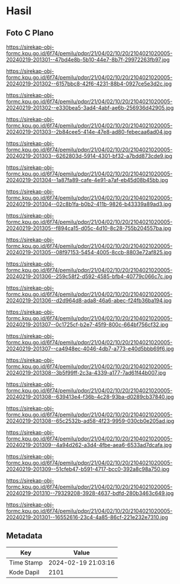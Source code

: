 # Hasil

## Foto C Plano

https://sirekap-obj-formc.kpu.go.id/6f74/pemilu/pdpr/21/04/02/10/20/2104021020005-20240219-201301--47bd4e8b-5b10-44e7-8b7f-29972263fb97.jpg

https://sirekap-obj-formc.kpu.go.id/6f74/pemilu/pdpr/21/04/02/10/20/2104021020005-20240219-201302--6157bbc8-42f6-4231-88b4-0927ce5e3d2c.jpg

https://sirekap-obj-formc.kpu.go.id/6f74/pemilu/pdpr/21/04/02/10/20/2104021020005-20240219-201302--e330bea5-3ad4-4abf-ae6b-256936d42905.jpg

https://sirekap-obj-formc.kpu.go.id/6f74/pemilu/pdpr/21/04/02/10/20/2104021020005-20240219-201303--2b84cee5-414e-47e8-ad80-febecaa6ad04.jpg

https://sirekap-obj-formc.kpu.go.id/6f74/pemilu/pdpr/21/04/02/10/20/2104021020005-20240219-201303--6262803d-5914-4301-bf32-a7bdd873cde9.jpg

https://sirekap-obj-formc.kpu.go.id/6f74/pemilu/pdpr/21/04/02/10/20/2104021020005-20240219-201304--1a87fa89-cafe-4e91-a7af-eb45d08b45bb.jpg

https://sirekap-obj-formc.kpu.go.id/6f74/pemilu/pdpr/21/04/02/10/20/2104021020005-20240219-201304--02c8b1fa-b0b2-411b-9826-b43339a89ad3.jpg

https://sirekap-obj-formc.kpu.go.id/6f74/pemilu/pdpr/21/04/02/10/20/2104021020005-20240219-201305--f894ca15-d05c-4d10-8c28-755b204557ba.jpg

https://sirekap-obj-formc.kpu.go.id/6f74/pemilu/pdpr/21/04/02/10/20/2104021020005-20240219-201305--08f97153-5454-4005-8ccb-8803e72af825.jpg

https://sirekap-obj-formc.kpu.go.id/6f74/pemilu/pdpr/21/04/02/10/20/2104021020005-20240219-201306--259c58f2-d592-4585-bfb4-40779c066c7c.jpg

https://sirekap-obj-formc.kpu.go.id/6f74/pemilu/pdpr/21/04/02/10/20/2104021020005-20240219-201306--d2d964d8-ada8-46a6-abec-f24fb36ba194.jpg

https://sirekap-obj-formc.kpu.go.id/6f74/pemilu/pdpr/21/04/02/10/20/2104021020005-20240219-201307--0c1725cf-b2e7-45f9-800c-664bf756cf32.jpg

https://sirekap-obj-formc.kpu.go.id/6f74/pemilu/pdpr/21/04/02/10/20/2104021020005-20240219-201307--ca4948ec-4046-4db7-a773-e40d5bbb69f6.jpg

https://sirekap-obj-formc.kpu.go.id/6f74/pemilu/pdpr/21/04/02/10/20/2104021020005-20240219-201308--3b5f99ff-2c3a-4339-a177-7ad61f44b007.jpg

https://sirekap-obj-formc.kpu.go.id/6f74/pemilu/pdpr/21/04/02/10/20/2104021020005-20240219-201308--639413e4-f36b-4c28-93ba-d0289cb37840.jpg

https://sirekap-obj-formc.kpu.go.id/6f74/pemilu/pdpr/21/04/02/10/20/2104021020005-20240219-201308--65c2532b-ad58-4f23-9959-030cb0e205ad.jpg

https://sirekap-obj-formc.kpu.go.id/6f74/pemilu/pdpr/21/04/02/10/20/2104021020005-20240219-201309--4a94d262-a3d4-4fbe-aea6-6533ad7dcafa.jpg

https://sirekap-obj-formc.kpu.go.id/6f74/pemilu/pdpr/21/04/02/10/20/2104021020005-20240219-201309--51cfeb47-b591-4717-bcc0-392a8c98a750.jpg

https://sirekap-obj-formc.kpu.go.id/6f74/pemilu/pdpr/21/04/02/10/20/2104021020005-20240219-201310--79329208-3928-4637-bdfd-280b3463c649.jpg

https://sirekap-obj-formc.kpu.go.id/6f74/pemilu/pdpr/21/04/02/10/20/2104021020005-20240219-201301--16552616-23c4-4a85-86cf-221e232e7310.jpg


## Metadata

| Key        | Value               |
| ---------- | ------------------- |
| Time Stamp | 2024-02-19 21:03:16 |
| Kode Dapil | 2101                |



